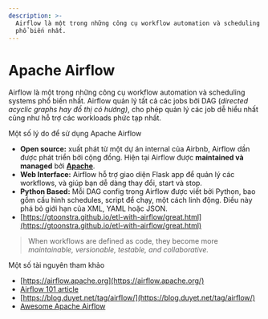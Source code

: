 ```yaml
---
description: >-
  Airflow là một trong những công cụ workflow automation và scheduling systems
  phổ biến nhất.
---
```


# Apache Airflow

Airflow là một trong những công cụ workflow automation và scheduling systems phổ biến nhất. Airflow quản lý tất cả các jobs bởi DAG \(_directed acyclic graphs hay đồ thị có hướng\)_, cho phép quản lý các job dễ hiểu nhất cũng như hỗ trợ các workloads phức tạp nhất. 

Một số lý do để sử dụng Apache Airflow

* **Open source:** xuất phát từ một dự án internal của Airbnb, Airflow dần được phát triển bởi cộng đồng. Hiện tại Airflow được **maintained và managed** bởi [**Apache**](https://airflow.apache.org/).
* **Web Interface:** Airflow hỗ trợ giao diện Flask app để quản lý các workflows, và giúp bạn dễ dàng thay đổi, start và stop. 
* **Python Based:** Mỗi DAG config trong Airflow được viết bởi Python, bao gồm cấu hình schedules, script để chạy, một cách linh động. Điều này phá bỏ giới hạn của XML, YAML hoặc JSON.
* [https://gtoonstra.github.io/etl-with-airflow/great.html](https://gtoonstra.github.io/etl-with-airflow/great.html)

> When workflows are defined as code, they become more _maintainable, versionable, testable, and collaborative._

Một số tài nguyên tham khảo

* [https://airflow.apache.org](https://airflow.apache.org/)
* [Airflow 101 article](https://blog.insightdatascience.com/airflow-101-start-automating-your-batch-workflows-with-ease-8e7d35387f94)
* [https://blog.duyet.net/tag/airflow/](https://blog.duyet.net/tag/airflow/)
* [Awesome Apache Airflow](https://github.com/jghoman/awesome-apache-airflow)

